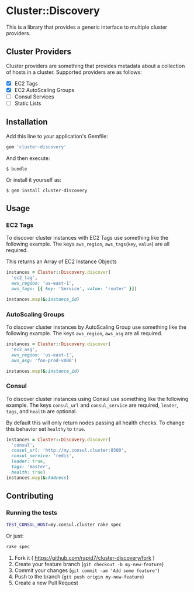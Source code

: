 # Cluster::Discovery

This is a library that provides a generic interface to multiple cluster providers.

## Cluster Providers
Cluster providers are something that provides metadata about a collection of hosts in a cluster.  Supported providers are as follows:

* [x] EC2 Tags
* [x] EC2 AutoScaling Groups
* [ ] Consul Services
* [ ] Static Lists

## Installation

Add this line to your application's Gemfile:

```ruby
gem 'cluster-discovery'
```

And then execute:

    $ bundle

Or install it yourself as:

    $ gem install cluster-discovery

## Usage

### EC2 Tags

To discover cluster instances with EC2 Tags use something like the following example.  The keys `aws_region`, `aws_tags`(`key`, `value`) are all required.

This returns an Array of EC2 Instance Objects

```ruby
instances = Cluster::Discovery.discover(
  'ec2_tag',
  aws_region: 'us-east-1',
  aws_tags: [{ key: 'Service', value: 'router' }])

instances.map(&:instance_id)
```

### AutoScaling Groups

To discover cluster instances by AutoScaling Group use something like the following example.  The keys `aws_region`, `aws_asg` are all required.

```ruby
instances = Cluster::Discovery.discover(
  'ec2_asg',
  aws_region: 'us-east-1',
  aws_asg: 'foo-prod-v000')

instances.map(&:instance_id)
```

### Consul

To discover cluster instances using Consul use something like the following example. The keys `consul_url` and `consul_service` are required, `leader`, `tags`, and `health` are optional.

By default this will only return nodes passing all health checks.  To change this behavior set `healthy` to `true`.

```ruby
instances = Cluster::Discovery.discover(
  'consul',
  consul_url: 'http://my.consul.cluster:8500',
  consul_service: 'redis',
  leader: true,
  tags: 'master',
  health: true)
instances.map(&:Address)
```

## Contributing

### Running the tests

```bash
TEST_CONSUL_HOST=my.consul.cluster rake spec
```
Or just:
```bash
rake spec
```

1. Fork it ( https://github.com/rapid7/cluster-discovery/fork )
2. Create your feature branch (`git checkout -b my-new-feature`)
3. Commit your changes (`git commit -am 'Add some feature'`)
4. Push to the branch (`git push origin my-new-feature`)
5. Create a new Pull Request
